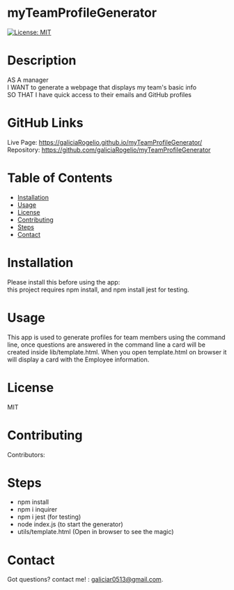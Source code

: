 # myTeamProfileGenerator
  
  [![License: MIT](https://img.shields.io/badge/License-MIT-yellow.svg)](https://opensource.org/licenses/MIT)
  # Description
AS A manager <br>I WANT to generate a webpage that displays my team's basic info <br>SO THAT I have quick access to their emails and GitHub profiles

  # GitHub Links
  Live Page: https://galiciaRogelio.github.io/myTeamProfileGenerator/
  <br>
  Repository: https://github.com/galiciaRogelio/myTeamProfileGenerator
  
  # Table of Contents 
  * [Installation](#installation)
  * [Usage](#usage)
  * [License](#license)
  * [Contributing](#contributing)
  * [Steps](#steps)
  * [Contact](#contact)
  
  # Installation
  Please install this before using the app:
  <br>
  this project requires npm install, and npm install jest for testing.
  
  # Usage
  ​This app is used to generate profiles for team members using the command line, once questions are answered in the command line a card will be created inside lib/template.html. When you open template.html on browser it will display a card with the Employee information.
 
  # License
  MIT
  
  # Contributing
  ​Contributors: 
  
  # Steps
  * npm install 
  * npm i inquirer
  * npm i jest (for testing)
  * node index.js (to start the generator)
  * utils/template.html (Open in browser to see the magic)

  
  # Contact
  Got questions? contact me! : galiciar0513@gmail.com.
